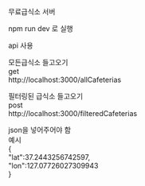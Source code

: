 무료급식소 서버

npm run dev 로 실행

api 사용

모든급식소 들고오기  
get  
http://localhost:3000/allCafeterias

필터링된 급식소 들고오기  
post  
http://localhost:3000/filteredCafeterias

json을 넣어주어야 함  
예시  
{  
 "lat":37.2443256742597,  
 "lon":127.07726027309943  
}
